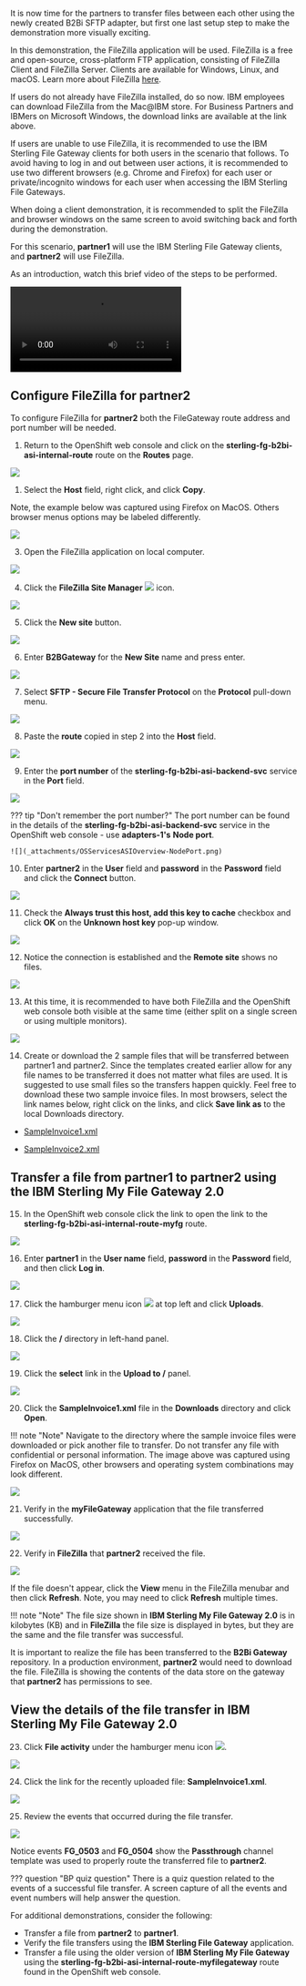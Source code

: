 It is now time for the partners to transfer files between each other using the newly created B2Bi SFTP adapter, but first one last setup step to make the demonstration more visually exciting.

In this demonstration, the FileZilla application will be used. FileZilla is a free and open-source, cross-platform FTP application, consisting of FileZilla Client and FileZilla Server. Clients are available for Windows, Linux, and macOS. Learn more about FileZilla <a href="https://filezilla-project.org/" target="_blank">here</a>.

If users do not already have FileZilla installed, do so now. IBM employees can download FileZilla from the Mac@IBM store. For Business Partners and IBMers on Microsoft Windows, the download links are available at the link above.

If users are unable to use FileZilla, it is recommended to use the IBM Sterling File Gateway clients for both users in the scenario that follows. To avoid having to log in and out between user actions, it is recommended to use two different browsers (e.g. Chrome and Firefox) for each user or private/incognito windows for each user when accessing the IBM Sterling File Gateways.

When doing a client demonstration, it is recommended to split the FileZilla and browser windows on the same screen to avoid switching back and forth during the demonstration.

For this scenario, **partner1** will use the IBM Sterling File Gateway clients, and **partner2** will use FileZilla.

As an introduction, watch this brief video of the steps to be performed.

![type:video](_videos/SterlingDataExchange-ClientDemoWalkthrough-final.mp4)



## Configure FileZilla for partner2

To configure FileZilla for **partner2** both the FileGateway route address and port number will be needed.

1. Return to the OpenShift web console and click on the **sterling-fg-b2bi-asi-internal-route** route on the **Routes** page.

![](_attachments/OS_InternalRoute1.png)


1. Select the **Host** field, right click, and click **Copy**.

Note, the example below was captured using Firefox on MacOS. Others browser menus options may be labeled differently.

![](_attachments/OS_InternalRoute2.png)

3. Open the FileZilla application on local computer.

![](_attachments/FileZilla.png)

4. Click the **FileZilla Site Manager** ![](_attachments/FZSiteManagerIcon.png) icon.

![](_attachments/FileZillaSiteManager.png)

5. Click the **New site** button.

![](_attachments/FZ_NewSiteButton.png)

6. Enter **B2BGateway** for the **New Site** name and press enter.

![](_attachments/FZ_NewSiteName.png)

7. Select **SFTP - Secure File Transfer Protocol** on the **Protocol** pull-down menu.

![](_attachments/FZ_NewSiteProtocol.png)

8. Paste the **route** copied in step 2 into the **Host** field.

![](_attachments/FZ_NewSitePasteHost.png)

9. Enter the **port number** of the **sterling-fg-b2bi-asi-backend-svc** service in the **Port** field.

![](_attachments/FZ_NewSitePort.png)

??? tip "Don't remember the port number?"
    The port number can be found in the details of the **sterling-fg-b2bi-asi-backend-svc** service in the OpenShift web console - use **adapters-1's** **Node port**.

    ![](_attachments/OSServicesASIOverview-NodePort.png)

10. Enter **partner2** in the **User** field and **password** in the **Password** field and click the **Connect** button.

![](_attachments/FZ_NewSiteUserPassword.png)

11. Check the **Always trust this host, add this key to cache** checkbox and click **OK** on the **Unknown host key** pop-up window.

![](_attachments/FZ_UKnknownHostKey.png)

12. Notice the connection is established and the **Remote site** shows no files.

![](_attachments/FZ_Connected.png)

13. At this time, it is recommended to have both FileZilla and the OpenShift web console both visible at the same time (either split on a single screen or using multiple monitors).

![](_attachments/OS_FZ_splitScreen.png)

14. Create or download the 2 sample files that will be transferred between partner1 and partner2. Since the templates created earlier allow for any file names to be transferred it does not matter what files are used.  It is suggested to use small files so the transfers happen quickly.  Feel free to download these two sample invoice files. In most browsers, select the link names below, right click on the links, and click **Save link as** to the local Downloads directory.

  - <a href="https://raw.githubusercontent.com/IBM/SalesEnablement-SterlingDataExchange-V2-L3/main/tools/SampleInvoice1.xml" target="_blank">SampleInvoice1.xml</a>

  - <a href="https://raw.githubusercontent.com/IBM/SalesEnablement-SterlingDataExchange-V2-L3/main/tools/SampleInvoice2.xml" target="_blank">SampleInvoice2.xml</a>

## Transfer a file from partner1 to partner2 using the IBM Sterling My File Gateway 2.0

15. In the OpenShift web console click the link to open the link to the **sterling-fg-b2bi-asi-internal-route-myfg** route.

![](_attachments/OS_Route-MyFG.png)

16. Enter **partner1** in the **User name** field, **password** in the **Password** field, and then click **Log in**.

![](_attachments/MyFG_login.png)

17. Click the hamburger menu icon ![](_attachments/MyFG_HamburgerIcon.png) at top left and click **Uploads**.

![](_attachments/MyFG_UploadsMenu.png)

18. Click the **/** directory in left-hand panel.

![](_attachments/MyFG_DirectorySelect.png)

19. Click the **select** link in the **Upload to /** panel.

![](_attachments/MyFG_UploadPanel.png)

20. Click the **SampleInvoice1.xml** file in the **Downloads** directory and click **Open**.

!!! note "Note"
    Navigate to the directory where the sample invoice files were downloaded or pick another file to transfer. Do not transfer any file with confidential or personal information. The image above was captured using Firefox on MacOS, other browsers and operating system combinations may look different.

![](_attachments/MyFG_UploadFileDialog.png)

21. Verify in the **myFileGateway** application that the file transferred successfully.

![](_attachments/MyFG_UploadFileTransferSuccess.png)

22. Verify in **FileZilla** that **partner2** received the file.

![](_attachments/FZ_UploadFileTransferSuccess.png)

If the file doesn't appear, click the **View** menu in the FileZilla menubar and then click **Refresh**. Note, you may need to click **Refresh** multiple times.

!!! note "Note"
    The file size shown in **IBM Sterling My File Gateway 2.0** is in kilobytes (KB) and in **FileZilla** the file size is displayed in bytes, but they are the same and the file transfer was successful.

It is important to realize the file has been transferred to the **B2Bi Gateway** repository. In a production environment, **partner2** would need to download the file. FileZilla is showing the contents of the data store on the gateway that **partner2** has permissions to see.

## View the details of the file transfer in **IBM Sterling My File Gateway 2.0**

23. Click **File activity** under the hamburger menu icon ![](_attachments/MyFG_HamburgerIcon.png).

![](_attachments/MyFG_FileActivityMenu.png)

24. Click the link for the recently uploaded file: **SampleInvoice1.xml**.

![](_attachments/MyFG_FileActivity.png)

25. Review the events that occurred during the file transfer.

![](_attachments/MyFG_FileActivityDetails.png)

Notice events **FG_0503** and **FG_0504** show the **Passthrough** channel template was used to properly route the transferred file to **partner2**.

??? question "BP quiz question"
    There is a quiz question related to the events of a successful file transfer. A screen capture of all the events and event numbers will help answer the question.

For additional demonstrations, consider the following:

- Transfer a file from **partner2** to **partner1**.
- Verify the file transfers using the **IBM Sterling File Gateway** application.
- Transfer a file using the older version of **IBM Sterling My File Gateway** using the **sterling-fg-b2bi-asi-internal-route-myfilegateway** route found in the OpenShift web console.
